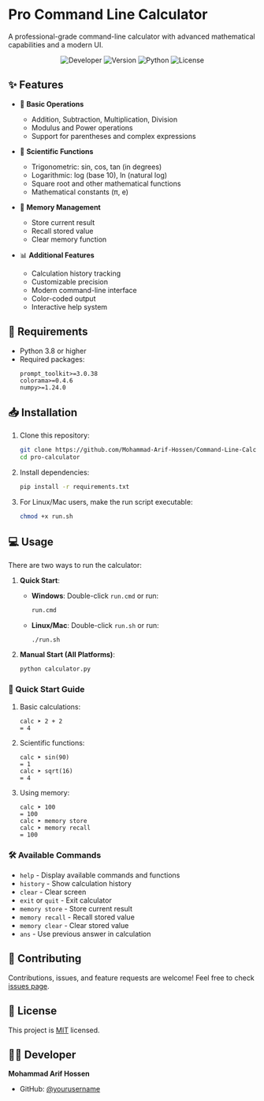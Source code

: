 # Pro Command Line Calculator

A professional-grade command-line calculator with advanced mathematical capabilities and a modern UI.

<div align="center">

![Developer](https://img.shields.io/badge/Developer-Mohammad%20Arif%20Hossen-blue)
![Version](https://img.shields.io/badge/Version-1.0.0-green)
![Python](https://img.shields.io/badge/Python-3.8+-yellow)
![License](https://img.shields.io/badge/License-MIT-red)

</div>

## ✨ Features

- 🔢 **Basic Operations**
  - Addition, Subtraction, Multiplication, Division
  - Modulus and Power operations
  - Support for parentheses and complex expressions

- 🔬 **Scientific Functions**
  - Trigonometric: sin, cos, tan (in degrees)
  - Logarithmic: log (base 10), ln (natural log)
  - Square root and other mathematical functions
  - Mathematical constants (π, e)

- 💾 **Memory Management**
  - Store current result
  - Recall stored value
  - Clear memory function

- 📊 **Additional Features**
  - Calculation history tracking
  - Customizable precision
  - Modern command-line interface
  - Color-coded output
  - Interactive help system

## 🚀 Requirements

- Python 3.8 or higher
- Required packages:
  ```
  prompt_toolkit>=3.0.38
  colorama>=0.4.6
  numpy>=1.24.0
  ```

## 📥 Installation

1. Clone this repository:
   ```bash
   git clone https://github.com/Mohammad-Arif-Hossen/Command-Line-Calculator.git
   cd pro-calculator
   ```

2. Install dependencies:
   ```bash
   pip install -r requirements.txt
   ```

3. For Linux/Mac users, make the run script executable:
   ```bash
   chmod +x run.sh
   ```

## 💻 Usage

There are two ways to run the calculator:

1. **Quick Start**: 
   - **Windows**: Double-click `run.cmd` or run:
     ```bash
     run.cmd
     ```
   - **Linux/Mac**: Double-click `run.sh` or run:
     ```bash
     ./run.sh
     ```

2. **Manual Start (All Platforms)**:
   ```bash
   python calculator.py
   ```

### 🎯 Quick Start Guide

1. Basic calculations:
   ```
   calc ➤ 2 + 2
   = 4
   ```

2. Scientific functions:
   ```
   calc ➤ sin(90)
   = 1
   calc ➤ sqrt(16)
   = 4
   ```

3. Using memory:
   ```
   calc ➤ 100
   = 100
   calc ➤ memory store
   calc ➤ memory recall
   = 100
   ```

### 🛠️ Available Commands

- `help` - Display available commands and functions
- `history` - Show calculation history
- `clear` - Clear screen
- `exit` or `quit` - Exit calculator
- `memory store` - Store current result
- `memory recall` - Recall stored value
- `memory clear` - Clear stored value
- `ans` - Use previous answer in calculation

## 🤝 Contributing

Contributions, issues, and feature requests are welcome! Feel free to check [issues page](https://github.com/Mohammad-Arif-Hossen/Command-Line-Calculator).

## 📝 License

This project is [MIT](LICENSE) licensed.

## 👨‍💻 Developer

**Mohammad Arif Hossen**
- GitHub: [@yourusername](https://github.com/Mohammad-Arif-Hossen) 
